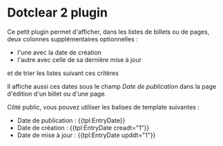 Dotclear 2 plugin
=================

Ce petit plugin permet d'afficher, dans les listes de billets ou de pages, deux colonnes supplémentaires optionnelles :

- l'une avec la date de création
- l'autre avec celle de sa dernière mise à jour

et de trier les listes suivant ces critères

Il affiche aussi ces dates sous le champ *Date de publication* dans la page d'édition d'un billet ou d'une page.

Côté public, vous pouvez utiliser les balises de template suivantes :

- Date de publication : {{tpl:EntryDate}}
- Date de création : {{tpl:EntryDate creadt="1"}}
- Date de mise à jour : {{tpl:EntryDate upddt="1"}}

